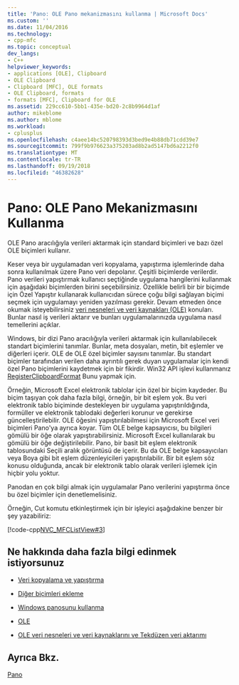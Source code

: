 ```yaml
---
title: 'Pano: OLE Pano mekanizmasını kullanma | Microsoft Docs'
ms.custom: ''
ms.date: 11/04/2016
ms.technology:
- cpp-mfc
ms.topic: conceptual
dev_langs:
- C++
helpviewer_keywords:
- applications [OLE], Clipboard
- OLE Clipboard
- Clipboard [MFC], OLE formats
- OLE Clipboard, formats
- formats [MFC], Clipboard for OLE
ms.assetid: 229cc610-5bb1-435e-bd20-2c8b9964d1af
author: mikeblome
ms.author: mblome
ms.workload:
- cplusplus
ms.openlocfilehash: c4aee14bc520798393d3bed9e4b88db71cdd39e7
ms.sourcegitcommit: 799f9b976623a375203ad8b2ad5147bd6a2212f0
ms.translationtype: MT
ms.contentlocale: tr-TR
ms.lasthandoff: 09/19/2018
ms.locfileid: "46382628"
---
```

# <a name="clipboard-using-the-ole-clipboard-mechanism"></a>Pano: OLE Pano Mekanizmasını Kullanma

OLE Pano aracılığıyla verileri aktarmak için standard biçimleri ve bazı özel OLE biçimleri kullanır.

Keser veya bir uygulamadan veri kopyalama, yapıştırma işlemlerinde daha sonra kullanılmak üzere Pano veri depolanır. Çeşitli biçimlerde verilerdir. Pano verileri yapıştırmak kullanıcı seçtiğinde uygulama hangilerini kullanmak için aşağıdaki biçimlerden birini seçebilirsiniz. Özellikle belirli bir bir biçimde için Özel Yapıştır kullanarak kullanıcıdan sürece çoğu bilgi sağlayan biçimi seçmek için uygulamayı yeniden yazılması gerekir. Devam etmeden önce okumak isteyebilirsiniz [veri nesneleri ve veri kaynakları (OLE)](../mfc/data-objects-and-data-sources-ole.md) konuları. Bunlar nasıl iş verileri aktarır ve bunları uygulamalarınızda uygulama nasıl temellerini açıklar.

Windows, bir dizi Pano aracılığıyla verileri aktarmak için kullanılabilecek standart biçimlerini tanımlar. Bunlar, meta dosyaları, metin, bit eşlemler ve diğerleri içerir. OLE de OLE özel biçimler sayısını tanımlar. Bu standart biçimler tarafından verilen daha ayrıntılı gerek duyan uygulamalar için kendi özel Pano biçimlerini kaydetmek için bir fikirdir. Win32 API işlevi kullanmanız [RegisterClipboardFormat](/windows/desktop/api/winuser/nf-winuser-registerclipboardformata) Bunu yapmak için.

Örneğin, Microsoft Excel elektronik tablolar için özel bir biçim kaydeder. Bu biçim taşıyan çok daha fazla bilgi, örneğin, bir bit eşlem yok. Bu veri elektronik tablo biçiminde destekleyen bir uygulama yapıştırıldığında, formüller ve elektronik tablodaki değerleri korunur ve gerekirse güncelleştirilebilir. OLE öğesini yapıştırılabilmesi için Microsoft Excel veri biçimleri Pano'ya ayrıca koyar. Tüm OLE belge kapsayıcısı, bu bilgileri gömülü bir öğe olarak yapıştırabilirsiniz. Microsoft Excel kullanılarak bu gömülü bir öğe değiştirilebilir. Pano, bir basit bit eşlem elektronik tablosundaki Seçili aralık görüntüsü de içerir. Bu da OLE belge kapsayıcıları veya Boya gibi bit eşlem düzenleyicileri yapıştırılabilir. Bir bit eşlem söz konusu olduğunda, ancak bir elektronik tablo olarak verileri işlemek için hiçbir yolu yoktur.

Panodan en çok bilgi almak için uygulamalar Pano verilerini yapıştırma önce bu özel biçimler için denetlemelisiniz.

Örneğin, Cut komutu etkinleştirmek için bir işleyici aşağıdakine benzer bir şey yazabiliriz:

[!code-cpp[NVC_MFCListView#3](../atl/reference/codesnippet/cpp/clipboard-using-the-ole-clipboard-mechanism_1.cpp)]

## <a name="what-do-you-want-to-know-more-about"></a>Ne hakkında daha fazla bilgi edinmek istiyorsunuz

- [Veri kopyalama ve yapıştırma](../mfc/clipboard-copying-and-pasting-data.md)

- [Diğer biçimleri ekleme](../mfc/clipboard-adding-other-formats.md)

- [Windows panosunu kullanma](../mfc/clipboard-using-the-windows-clipboard.md)

- [OLE](../mfc/ole-background.md)

- [OLE veri nesneleri ve veri kaynaklarını ve Tekdüzen veri aktarımı](../mfc/data-objects-and-data-sources-ole.md)

## <a name="see-also"></a>Ayrıca Bkz.

[Pano](../mfc/clipboard.md)

